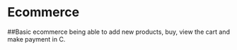 # Ecommerce

##Basic ecommerce being able to add new products, buy, view the cart and make payment in C.
